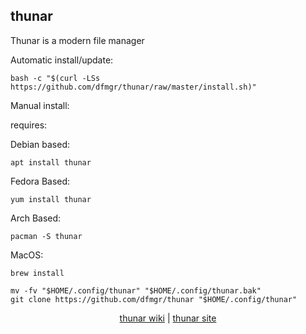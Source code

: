 ## thunar  
  
Thunar is a modern file manager  
  
Automatic install/update:

```shell
bash -c "$(curl -LSs https://github.com/dfmgr/thunar/raw/master/install.sh)"
```

Manual install:
  
requires:

Debian based:

```shell
apt install thunar
```  

Fedora Based:

```shell
yum install thunar
```  

Arch Based:

```shell
pacman -S thunar
```  

MacOS:  

```shell
brew install
```
  
```shell
mv -fv "$HOME/.config/thunar" "$HOME/.config/thunar.bak"
git clone https://github.com/dfmgr/thunar "$HOME/.config/thunar"
```
  
<p align=center>
  <a href="https://wiki.archlinux.org/index.php/thunar" target="_blank" rel="noopener noreferrer">thunar wiki</a>  |  
  <a href="https://docs.xfce.org/xfce/thunar/start" target="_blank" rel="noopener noreferrer">thunar site</a>
</p>  
